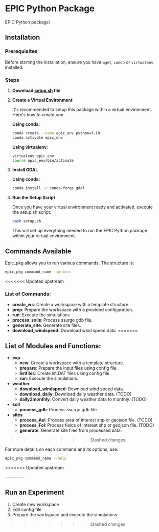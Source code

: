 # EPIC Python Package

EPIC Python package! 

## Installation

### Prerequisites

Before starting the installation, ensure you have `wget`, `conda` or `virtualenv` installed.



### Steps

1. **Download [setup.sh](setup.sh) file**

2. **Create a Virtual Environment**

   It's recommended to setup this package within a virtual environment. Here's how to create one:

   **Using conda:**
   ```bash
   conda create --name epic_env python=3.10
   conda activate epic_env
   ```

   **Using virtualenv:**
   ```bash
   virtualenv epic_env
   source epic_env/bin/activate
   ```

3. **Install GDAL**
   
   **Using conda:**
   ```bash
   conda install -c conda-forge gdal
   ```
   
4. **Run the Setup Script**

    Once you have your virtual environment ready and activated, execute the setup.sh script:

    ```bash
    bash setup.sh
    ```
    This will set up everything needed to run the EPIC Python package within your virtual environment.

## Commands Available

Epic_pkg allows you to run various commands. The structure is:

```bash
epic_pkg command_name -options
```

<<<<<<< Updated upstream
### List of Commands:
- **create_ws**: Create a workspace with a template structure.
- **prep**: Prepare the workspace with a provided configuration.
- **run**: Execute the simulations.
- **process_soils**: Process ssurgo gdb file.
- **generate_site**: Generate site files.
- **download_windspeed**: Download wind speed data.
=======
## List of Modules and Functions:

- **exp**
  - **new**: Create a workspace with a template structure.
  - **prepare**: Prepare the input files using config file.
  - **listfiles**: Create lst.DAT files using config file.
  - **run**: Execute the simulations.
- **weather**
  - **download_windspeed**: Download wind speed data.
  - **download_daily**: Download daily weather data. (TODO)
  - **daily2monthly**: Convert daily weather data to monthly. (TODO)
- **soil**
  - **process_gdb**: Process ssurgo gdb file.
- **sites**
  - **process_AoI**: Process area of interest shp or geojson file.  (TODO)
  - **process_FoI**: Process fields of interest shp or geojson file.  (TODO)
  - **generate**: Generate site files from processed data.
>>>>>>> Stashed changes

For more details on each command and its options, use:
```bash
epic_pkg command_name --help
```
<<<<<<< Updated upstream
   
=======

## Run an Experiment
1. Create new workspace
2. Edit config file
3. Prepare the workspace and execute the simulations
>>>>>>> Stashed changes







